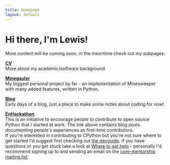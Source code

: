 ```yaml
---
title: Homepage
layout: default
---
```


# Hi there, I'm Lewis!

More content will be coming soon, in the meantime check out my subpages:

[**CV**](./cv)  
More about my academic/software background.

[**Minegauler**](./minegauler)  
My biggest personal project by far - an implementation of Minesweeper with many added features, written in Python.

[**Blog**](./blog)  
Early days of a blog, just a place to make some notes about coding for now!

[**EnHackathon**](https://enhackathon.github.io)  
This is an initiative to encourage people to contribute to open source Python that I started at work. The link above contains blog posts documenting people's experiences as first-time contributors.  
If you're interested in contributing to CPython but you're not sure where to get started I'd suggest first checking out [the devguide](https://devguide.python.org/). If you have questions or you get stuck take a look at [Where to get help](https://devguide.python.org/help/) - personally I'd recommend signing up to and sending an email on the [core-mentorship mailing list](https://mail.python.org/mailman3/lists/core-mentorship.python.org/).
